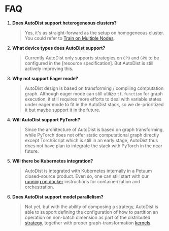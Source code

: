 # FAQ

1. **Does AutoDist support heterogeneous clusters?**
    > Yes, it's as straight-forward as the setup on homogeneous cluster. 
    > You could refer to [Train on Multiple Nodes](tutorials/multi-node.md).

2. **What device types does AutoDist support?**
    > Currently AutoDist only supports strategies on `CPU` and `GPU` to be configured in
    > the [resource specification]. But AutoDist is still actively improving this.

3. **Why not support Eager mode?**
    > AutoDist design is based on transforming / compiling computation graph.
    > Although eager mode can still utilize `tf.function` for graph execution,
    > it still requires more efforts to deal with variable states under
    > eager mode to fit in the AutoDist stack, so we de-prioritized it 
    > but maybe support it in the future.
    
4. **Will AutoDist support PyTorch?**
    > Since the architecture of AutoDist is based on graph transforming, while PyTorch does not offer
    > static computational graph directly except TorchScript which is still in an early stage, 
    > AutoDist thus does not have plan to integrate the stack with PyTorch in the near future.


5. **Will there be Kubernetes integration?**
    > AutoDist is integrated with Kubernetes internally in a Petuum closed-source product.
    > Even so, one can still start with our [running on docker](tutorials/docker.md)
    > instructions for containerization and orchestration. 

6. **Does AutoDist support model parallelism?**
    > Not yet, but with the ability of composing a strategy, AutoDist is able to 
    > support defining the configuration of how to partition an operation on non-batch dimension 
    > as part of the distributed [strategy](proto_docgen.md), 
    > together with proper graph-transformation [kernels](../api/autodist.kernel.graph_transformer).  

